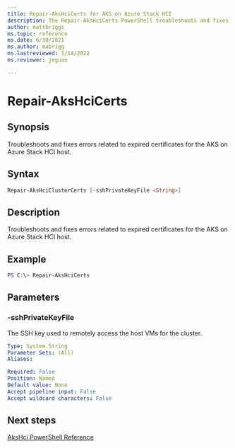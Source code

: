 ```yaml
---
title: Repair-AksHciCerts for AKS on Azure Stack HCI
description: The Repair-AksHciCerts PowerShell troubleshoots and fixes errors related to expired certificates for the AKS on Azure Stack HCI host.
author: mattbriggs
ms.topic: reference
ms.date: 6/30/2021
ms.author: mabrigg 
ms.lastreviewed: 1/14/2022
ms.reviewer: jeguan

---
```


# Repair-AksHciCerts

## Synopsis
Troubleshoots and fixes errors related to expired certificates for the AKS on Azure Stack HCI host.

## Syntax

```powershell
Repair-AksHciClusterCerts [-sshPrivateKeyFile <String>] 
```

## Description
Troubleshoots and fixes errors related to expired certificates for the AKS on Azure Stack HCI host.

## Example

```powershell
PS C:\> Repair-AksHciCerts
```

## Parameters

### -sshPrivateKeyFile
The SSH key used to remotely access the host VMs for the cluster.

```yaml
Type: System.String
Parameter Sets: (All)
Aliases:

Required: False
Position: Named
Default value: None
Accept pipeline input: False
Accept wildcard characters: False
```

## Next steps

[AksHci PowerShell Reference](index.md)
